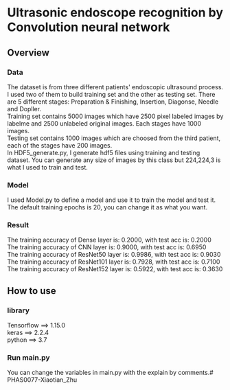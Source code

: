 # Ultrasonic endoscope recognition by Convolution neural network
## Overview
### Data
The dataset is from three different patients' endoscopic ultrasound process. I used two of them to build training set and the other as testing set. There are 5 different stages: Preparation & Finishing, Insertion, Diagonse, Needle and Dopller.<br> 
Training set contains 5000 images which have 2500 pixel labeled images by labelme and 2500 unlabeled original images. Each stages have 1000 images.<br>
Testing set contains 1000 images which are choosed from the third patient, each of the stages have 200 images.<br>
In HDF5_generate.py, I generate hdf5 files using training and testing dataset. You can generate any size of images by this class but 224,224,3 is what I used to train and test.
### Model
I used Model.py to define a model and use it to train the model and test it. The default training epochs is 20, you can change it as what you want.
### Result
The training accuracy of Dense layer is: 0.2000, with test acc is: 0.2000<br>
The training accuracy of CNN layer is: 0.9000, with test acc is: 0.6950<br>
The training accuracy of ResNet50 layer is: 0.9986, with test acc is: 0.9030<br>
The training accuracy of ResNet101 layer is: 0.7928, with test acc is: 0.7100<br>
The training accuracy of ResNet152 layer is: 0.5922, with test acc is: 0.3630<br>
## How to use
### library
Tensorflow ==> 1.15.0<br>
keras ==> 2.2.4<br>
python ==> 3.7<br>
### Run main.py
You can change the variables in main.py with the explain by comments.# PHAS0077-Xiaotian_Zhu
